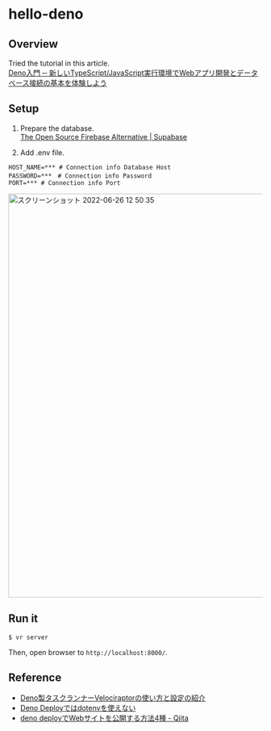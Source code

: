 # hello-deno

## Overview
Tried the tutorial in this article.   
[Deno入門 ─ 新しいTypeScript/JavaScript実行環境でWebアプリ開発とデータベース接続の基本を体験しよう](https://eh-career.com/engineerhub/entry/2022/06/17/093000)

## Setup

1. Prepare the database.  
[The Open Source Firebase Alternative | Supabase](https://supabase.com/)


2. Add .env file.  
```env
HOST_NAME=*** # Connection info Database Host 
PASSWORD=***　# Connection info Password
PORT=*** # Connection info Port
```
<img width="800" alt="スクリーンショット 2022-06-26 12 50 35" src="https://user-images.githubusercontent.com/8470739/175813838-4078d2f8-43f0-41e4-8058-b17c03496943.png">


## Run it
```
$ vr server
```
Then, open browser to `http://localhost:8000/`.

## Reference
- [Deno製タスクランナーVelociraptorの使い方と設定の紹介](https://zenn.dev/kawarimidoll/articles/b6570176eaaaea)
- [Deno Deployではdotenvを使えない](https://zenn.dev/kawarimidoll/articles/752f74860d0d78)
- [deno deployでWebサイトを公開する方法4種 - Qiita](https://qiita.com/access3151fq/items/5d9654874647cb7d1cc4)

